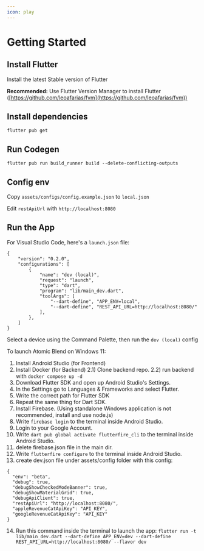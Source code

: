```yaml
---
icon: play
---
```


# Getting Started

## Install Flutter&#x20;

Install the latest Stable version of Flutter

**Recommended:** Use Flutter Version Manager to install Flutter ([https://github.com/leoafarias/fvm](https://github.com/leoafarias/fvm))



## Install dependencies

```
flutter pub get
```



## Run Codegen

```
flutter pub run build_runner build --delete-conflicting-outputs
```



## Config env

Copy `assets/configs/config.example.json` to `local.json`

Edit `restApiUrl` with `http://localhost:8080`

## Run the App

For Visual Studio Code, here's a `launch.json` file:

```
{
    "version": "0.2.0",
    "configurations": [
        {
            "name": "dev (local)",
            "request": "launch",
            "type": "dart",
            "program": "lib/main_dev.dart",
            "toolArgs": [
                "--dart-define", "APP_ENV=local",
                "--dart-define", "REST_API_URL=http://localhost:8080/"
            ],
        },
    ]
}
```



Select a device using the Command Palette, then run the `dev (local)`  config

To launch Atomic Blend on Windows 11: 
1) Install Android Studio (for Frontend)
 2) Install Docker (for Backend)
2.1) Clone backend repo.
2.2) run backend with ```docker compose up -d```
 3) Download Flutter SDK and open up Android Studio's Settings.
 4) In the Settings go to Languages & Frameworks and select Flutter.
 5) Write the correct path for Flutter SDK
 6) Repeat the same thing for Dart SDK.
 7) Install Firebase. (Using standalone Windows application is not recommended, install and use node.js)
 8) Write ```firebase login``` to the terminal inside Android Studio.
 9) Login to your Google Account.
 10) Write ```dart pub global activate flutterfire_cli``` to the terminal inside Android Studio.
11) delete firebase.json file in the main dir.
12) Write ```flutterfire configure``` to the terminal inside Android Studio.
13) create dev.json file under assets/config folder with this config:
```
{
  "env": "beta",
  "debug": true,
  "debugShowCheckedModeBanner": true,
  "debugShowMaterialGrid": true,
  "debugApiClient": true,
  "restApiUrl": "http://localhost:8080/",
  "appleRevenueCatApiKey": "API_KEY",
  "googleRevenueCatApiKey": "API_KEY"
}
```
14) Run this command inside the terminal to launch the app: ```flutter run -t lib/main_dev.dart --dart-define APP_ENV=dev --dart-define REST_API_URL=http://localhost:8080/ --flavor dev``` 

